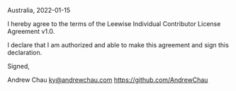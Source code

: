 Australia, 2022-01-15

I hereby agree to the terms of the Leewise Individual Contributor License
Agreement v1.0.

I declare that I am authorized and able to make this agreement and sign this
declaration.

Signed,

Andrew Chau ky@andrewchau.com https://github.com/AndrewChau
